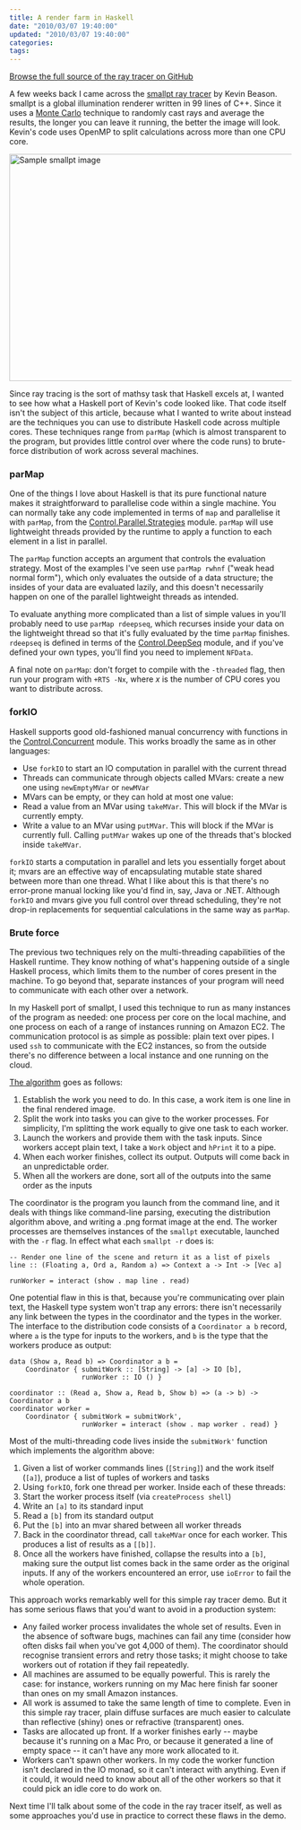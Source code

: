 ```yaml
---
title: A render farm in Haskell
date: "2010/03/07 19:40:00"
updated: "2010/03/07 19:40:00"
categories: 
tags: 
---
```

[Browse the full source of the ray tracer on GitHub](http://github.com/timrobinson/smallpt-haskell)

A few weeks back I came across the [smallpt ray tracer](http://kevinbeason.com/smallpt/) by Kevin Beason. smallpt is a global illumination renderer written in 99 lines of C++. Since it uses a [Monte Carlo](http://en.wikipedia.org/wiki/Monte_Carlo_method) technique to randomly cast rays and average the results, the longer you can leave it running, the better the image will look. Kevin's code uses OpenMP to split calculations across more than one CPU core.

<a href="http://github.com/timrobinson/smallpt-haskell/raw/master/1024-768-4000spp.png"><img alt="Sample smallpt image" src="http://www.partario.com/blog/2010/03/07/1024-768-4000spp.png" width="540" height="405" class="mt-image-none" style="" /></a>

Since ray tracing is the sort of mathsy task that Haskell excels at, I wanted to see how what a Haskell port of Kevin's code looked like. That code itself isn't the subject of this article, because what I wanted to write about instead are the techniques you can use to distribute Haskell code across multiple cores. These techniques range from `parMap` (which is almost transparent to the program, but provides little control over where the code runs) to brute-force distribution of work across several machines.

### parMap ###
One of the things I love about Haskell is that its pure functional nature makes it straightforward to parallelise code within a single machine. You can normally take any code implemented in terms of `map` and parallelise it with `parMap`, from the [Control.Parallel.Strategies](http://hackage.haskell.org/packages/archive/parallel/latest/doc/html/Control-Parallel-Strategies.html) module. `parMap` will use lightweight threads provided by the runtime to apply a function to each element in a list in parallel.

The `parMap` function accepts an argument that controls the evaluation strategy. Most of the examples I've seen use `parMap rwhnf` ("weak head normal form"), which only evaluates the outside of a data structure; the insides of your data are evaluated lazily, and this doesn't necessarily happen on one of the parallel lightweight threads as intended.

To evaluate anything more complicated than a list of simple values in you'll probably need to use `parMap rdeepseq`, which recurses inside your data on the lightweight thread so that it's fully evaluated by the time `parMap` finishes. `rdeepseq` is defined in terms of the [Control.DeepSeq](http://hackage.haskell.org/packages/archive/deepseq/latest/doc/html/Control-DeepSeq.html) module, and if you've defined your own types, you'll find you need to implement `NFData`.

A final note on `parMap`: don't forget to compile with the `-threaded` flag, then run your program with `+RTS -Nx`, where _x_ is the number of CPU cores you want to distribute across.

### forkIO ###
Haskell supports good old-fashioned manual concurrency with functions in the [Control.Concurrent](http://hackage.haskell.org/packages/archive/base/latest/doc/html/Control-Concurrent.html) module. This works broadly the same as in other languages:

 - Use `forkIO` to start an IO computation in parallel with the current thread
 - Threads can communicate through objects called MVars: create a new one using `newEmptyMVar` or `newMVar`
 - MVars can be empty, or they can hold at most one value:
  - Read a value from an MVar using `takeMVar`. This will block if the MVar is currently empty.
  - Write a value to an MVar using `putMVar`. This will block if the MVar is currently full. Calling `putMVar` wakes up one of the threads that's blocked inside `takeMVar`.

`forkIO` starts a computation in parallel and lets you essentially forget about it; mvars are an effective way of encapsulating mutable state shared between more than one thread. What I like about this is that there's no error-prone manual locking like you'd find in, say, Java or .NET. Although `forkIO` and mvars give you full control over thread scheduling, they're not drop-in replacements for sequential calculations in the same way as `parMap`.

### Brute force ###
The previous two techniques rely on the multi-threading capabilities of the Haskell runtime. They know nothing of what's happening outside of a single Haskell process, which limits them to the number of cores present in the machine. To go beyond that, separate instances of your program will need to communicate with each other over a network.

In my Haskell port of smallpt, I used this technique to run as many instances of the program as needed: one process per core on the local machine, and one process on each of a range of instances running on Amazon EC2. The communication protocol is as simple as possible: plain text over pipes. I used `ssh` to communicate with the EC2 instances, so from the outside there's no difference between a local instance and one running on the cloud.

[The algorithm](http://github.com/timrobinson/smallpt-haskell/blob/master/Tim/Smallpt/Distribution.hs) goes as follows:

 1. Establish the work you need to do. In this case, a work item is one line in the final rendered image.
 2. Split the work into tasks you can give to the worker processes. For simplicity, I'm splitting the work equally to give one task to each worker.
 3. Launch the workers and provide them with the task inputs. Since workers accept plain text, I take a `Work` object and `hPrint` it to a pipe.
 4. When each worker finishes, collect its output. Outputs will come back in an unpredictable order.
 5. When all the workers are done, sort all of the outputs into the same order as the inputs

The coordinator is the program you launch from the command line, and it deals with things like command-line parsing, executing the distribution algorithm above, and writing a .png format image at the end. The worker processes are themselves instances of the `smallpt` executable, launched with the `-r` flag. In effect what each `smallpt -r` does is:

    -- Render one line of the scene and return it as a list of pixels
    line :: (Floating a, Ord a, Random a) => Context a -> Int -> [Vec a]

    runWorker = interact (show . map line . read)

One potential flaw in this is that, because you're communicating over plain text, the Haskell type system won't trap any errors: there isn't necessarily any link between the types in the coordinator and the types in the worker. The interface to the distribution code consists of a `Coordinator a b` record, where `a` is the type for inputs to the workers, and `b` is the type that the workers produce as output:

    data (Show a, Read b) => Coordinator a b = 
        Coordinator { submitWork :: [String] -> [a] -> IO [b],
                      runWorker :: IO () }

    coordinator :: (Read a, Show a, Read b, Show b) => (a -> b) -> Coordinator a b
    coordinator worker = 
        Coordinator { submitWork = submitWork',
                      runWorker = interact (show . map worker . read) }

Most of the multi-threading code lives inside the `submitWork'` function which implements the algorithm above:

  1. Given a list of worker commands lines (`[String]`) and the work itself (`[a]`), produce a list of tuples of workers and tasks
  2. Using `forkIO`, fork one thread per worker. Inside each of these threads:
   1. Start the worker process itself (via `createProcess shell`)
   2. Write an `[a]` to its standard input
   3. Read a `[b]` from its standard output
   4. Put the `[b]` into an mvar shared between all worker threads
  3. Back in the coordinator thread, call `takeMVar` once for each worker. This produces a list of results as a `[[b]]`.
  4. Once all the workers have finished, collapse the results into a `[b]`, making sure the output list comes back in the same order as the original inputs. If any of the workers encountered an error, use `ioError` to fail the whole operation.

This approach works remarkably well for this simple ray tracer demo. But it has some serious flaws that you'd want to avoid in a production system:

 - Any failed worker process invalidates the whole set of results. Even in the absence of software bugs, machines can fail any time (consider how often disks fail when you've got 4,000 of them). The coordinator should recognise transient errors and retry those tasks; it might choose to take workers out of rotation if they fail repeatedly.
 - All machines are assumed to be equally powerful. This is rarely the case: for instance, workers running on my Mac here finish far sooner than ones on my small Amazon instances.
 - All work is assumed to take the same length of time to complete. Even in this simple ray tracer, plain diffuse surfaces are much easier to calculate than reflective (shiny) ones or refractive (transparent) ones.
 - Tasks are allocated up front. If a worker finishes early -- maybe because it's running on a Mac Pro, or because it generated a line of empty space -- it can't have any more work allocated to it.
 - Workers can't spawn other workers. In my code the worker function isn't declared in the IO monad, so it can't interact with anything. Even if it could, it would need to know about all of the other workers so that it could pick an idle core to do work on.

Next time I'll talk about some of the code in the ray tracer itself, as well as some approaches you'd use in practice to correct these flaws in the demo.
